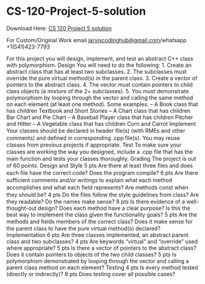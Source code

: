 # CS-120-Project-5-solution

Download Here: [CS 120 Project 5 solution](https://jarviscodinghub.com/assignment/cs-120-project-5-solution/)

For Custom/Original Work email jarviscodinghub@gmail.com/whatsapp +1(541)423-7793

For this project you will design, implement, and test an abstract C++ class with polymorphism.
Design You will need to do the following: 1. Create an abstract class that has at least two subclasses. 2. The subclasses must override the pure virtual method(s) in the parent class. 3. Create a vector of pointers to the abstract class. 4. The vector must contain pointers to child class objects (a mixture of the 2+ subclasses). 5. You must demonstrate polymorphism by looping through the vector and calling the same method on each element (at least one method). Some examples: – A Book class that has children Textbook and Short Stories – A Chart class that has children Bar Chart and Pie Chart – A Baseball Player class that has children Pitcher and Hitter – A Vegetable class that has children Corn and Carrot
Implement Your classes should be declared in header ﬁle(s) (with RMEs and other comments) and deﬁned in corresponding .cpp ﬁle(s). You may reuse classes from previous projects if appropriate.
Test To make sure your classes are working the way you designed, include a .cpp ﬁle that has the main function and tests your classes thoroughly.
Grading The project is out of 60 points. Design and Style 5 pts Are there at least three ﬁles and does each ﬁle have the correct code? Does the program compile? 6 pts Are there sufﬁcient comments and/or writings to explain what each method accomplishes and what each ﬁeld represents? Are methods const when they should be? 4 pts Do the ﬁles follow the style guidelines from class? Are they readable? Do the names make sense? 8 pts Is there evidence of a well-thought-out design? Does each method have a clear purpose? Is this the best way to implement the class given the functionality goals? 5 pts Are the methods and ﬁelds members of the correct class? Does it make sense for the parent class to have the pure virtual method(s) declared? Implementation 6 pts Are three classes implemented, an abstract parent class and two subclasses? 4 pts Are keywords “virtual” and “override” used where appropriate? 5 pts Is there a vector of pointers to the abstract class? Does it contain pointers to objects of the two child classes? 5 pts Is polymorphism demonstrated by looping through the vector and calling a parent class method on each element? Testing 4 pts Is every method tested (directly or indirectly)? 8 pts Does testing cover all possible cases?
